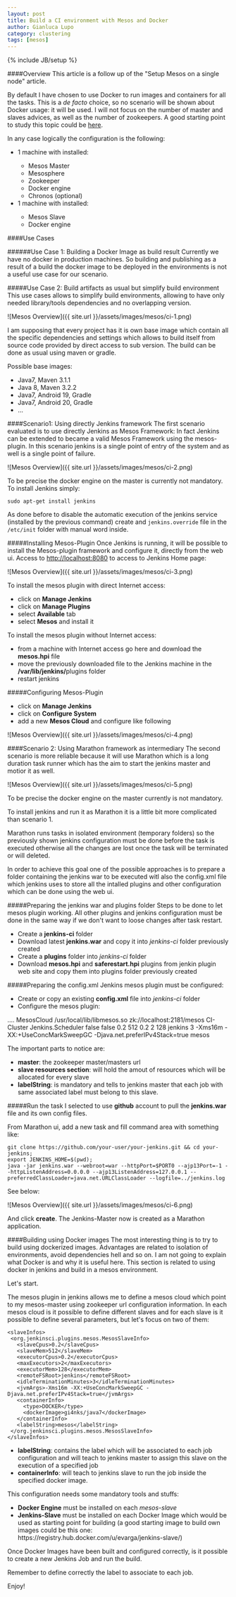 ```yaml
---
layout: post
title: Build a CI environment with Mesos and Docker
author: Gianluca Lupo
category: clustering
tags: [mesos]
---
```

{% include JB/setup %}

####Overview
This article is a follow up of the "Setup Mesos on a single node" article. 

By default I have chosen to use Docker to run images and containers for all the tasks. This is a _de facto_ choice, so no scenario will be shown about Docker usage: it will be used.
I will not focus on the number of master and slaves advices, as well as the number of zookeepers. A good starting point to study this topic could be [here](https://digitalocean.mesosphere.com/).

In any case logically the configuration is the following:

<ul>
<li>1 machine with installed: </li>
	<ul>
		<li>Mesos Master </li>
		<li>Mesosphere</li>
		<li>Zookeeper</li>
		<li>Docker engine</li>
		<li>Chronos (optional)</li>
	</ul>
<li>1 machine with installed: </li>
	<ul>
		<li>Mesos Slave</li>
		<li>Docker engine</li>
	</ul>
</ul>

####Use Cases

######Use Case 1: Building a Docker Image as build result
Currently we have no docker in production machines. So building and publishing as a result of a build the docker image to be deployed in the environments is not a useful use case for our scenario.

#####Use Case 2: Build artifacts as usual but simplify build environment
This use cases allows to simplify build environments, allowing to have only needed library/tools dependencies and no overlapping version.

![Mesos Overview]({{ site.url }}/assets/images/mesos/ci-1.png)
 
I am supposing that every project has it is own base image which contain all the specific dependencies and settings which allows to build itself from source code provided by direct access to sub version. The build can be done as usual using maven or gradle.

Possible base images:

<ul>
<li>Java7, Maven 3.1.1</li>
<li>Java 8, Maven 3.2.2</li>
<li>Java7, Android 19, Gradle</li>
<li>Java7, Android 20, Gradle</li>
<li>...</li>
</ul>

####Scenario1: Using directly Jenkins framework
The first scenario evaluated is to use directly Jenkins as Mesos Framework: In fact Jenkins can be extended to became a valid Mesos Framework using the mesos-plugin. In this scenario jenkins is a single point of entry of the system and as well is a single point of failure.

![Mesos Overview]({{ site.url }}/assets/images/mesos/ci-2.png)

To be precise the docker engine on the master is currently not mandatory.
To install Jenkins simply:

	sudo apt-get install jenkins

As done before to disable the automatic execution of the jenkins service (installed by the previous command) create and `jenkins.override` file in the `/etc/init` folder with manual word inside.

#####Installing Mesos-Plugin
Once Jenkins is running, it will be possible to install the Mesos-plugin framework and configure it, directly from the web ui.
Access to [http://localhost:8080](http://localhost:8080) to access to Jenkins Home page:

![Mesos Overview]({{ site.url }}/assets/images/mesos/ci-3.png)

To install the mesos plugin with direct Internet access:

<ul>
<li>click on <b>Manage Jenkins</b> </li>
<li>click on <b>Manage Plugins</b></li>
<li>select <b>Available</b> tab</li>
<li>select <b>Mesos</b> and install it</li>
</ul>

To install the mesos plugin without Internet access:

<ul>
<li>from a machine with Internet access go here and download the <b>mesos.hpi</b> file</li>
<li>move the previously downloaded file to the Jenkins machine in the <b>/var/lib/jenkins/</b>plugins folder</li>
<li>restart jenkins</li>
</ul>


#####Configuring Mesos-Plugin
<ul>
<li>click on <b>Manage Jenkins</b></li>
<li>click on <b>Configure System</b></li>
<li>add a new <b>Mesos Cloud</b> and configure like following</li>
</ul>


![Mesos Overview]({{ site.url }}/assets/images/mesos/ci-4.png)

####Scenario 2: Using Marathon framework as intermediary
The second scenario is more reliable because it will use Marathon which is a long duration task runner which has the aim to start the jenkins master and motior it as well.

![Mesos Overview]({{ site.url }}/assets/images/mesos/ci-5.png)
 
To be precise the docker engine on the master currently is not mandatory.

To install jenkins and run it as Marathon it is a little bit more complicated than scenario 1.

Marathon runs tasks in isolated environment (temporary folders) so the previously shown jenkins configuration must be done before the task is executed otherwise all the changes are lost once the task will be terminated or will deleted.

In order to achieve this goal one of the possible approaches is to prepare a folder containing the jenkins war to be executed witl also the config.xml file which jenkins uses to store all the intalled plugins and other configuration which can be done using the web ui.

#####Preparing the jenkins war and plugins folder
Steps to be done to let mesos plugin working. All other plugins and jenkins configuration must be done in the same way if we don't want to loose changes after task restart.

<ul>
<li>Create a <b>jenkins-ci</b> folder</li>
<li>Download latest <b>jenkins.war</b> and copy it into <i>jenkins-ci</i> folder previously created</li>
<li>Create a <b>plugins</b> folder into <i>jenkins-ci</i> folder</li>
<li>Download <b>mesos.hpi</b> and <b>saferestart.hpi</b> plugins from jenkin plugin web site and copy them into plugins folder previously created</li>
</ul>

#####Preparing the config.xml
Jenkins mesos plugin must be configured:
<ul>
<li>Create or copy an existing <b>config.xml</b> file into <i>jenkins-ci</i> folder</li>
<li>Configure the mesos plugin:</li>
</ul>
	....
 	<clouds>
     <org.jenkinsci.plugins.mesos.MesosCloud plugin="mesos@0.5.0">
       <name>MesosCloud</name>
       <nativeLibraryPath>/usr/local/lib/libmesos.so</nativeLibraryPath>
       <master>zk://localhost:2181/mesos</master>
       <description>CI-Cluster</description>
       <frameworkName>Jenkins.Scheduler</frameworkName>
       <checkpoint>false</checkpoint>
       <onDemandRegistration>false</onDemandRegistration>
       <slaveInfos>
         <org.jenkinsci.plugins.mesos.MesosSlaveInfo>
           <slaveCpus>0.2</slaveCpus>
           <slaveMem>512</slaveMem>
           <executorCpus>0.2</executorCpus>
           <maxExecutors>2</maxExecutors>
           <executorMem>128</executorMem>
           <remoteFSRoot>jenkins</remoteFSRoot>
           <idleTerminationMinutes>3</idleTerminationMinutes>
           <jvmArgs>-Xms16m -XX:+UseConcMarkSweepGC -Djava.net.preferIPv4Stack=true</jvmArgs>         
           <labelString>mesos</labelString>
         </org.jenkinsci.plugins.mesos.MesosSlaveInfo>
       </slaveInfos>
     </org.jenkinsci.plugins.mesos.MesosCloud>
   	</clouds>

The important parts to notice are:

<ul>
<li><b>master</b>: the zookeeper master/masters url</li>
<li><b>slave resources section</b>: will hold the amout of resources which will be allocated for every slave</li>
<li><b>labelString</b>: is mandatory and tells to jenkins master that each job with same associated label must belong to this slave.</li>
</ul>


#####Run the task
I selected to use **github** account to pull the **jenkins.war** file and its own config files.

From Marathon ui, add a new task and fill command area with something like:

	git clone https://github.com/your-user/your-jenkins.git && cd your-jenkins;
 	export JENKINS_HOME=$(pwd);
 	java -jar jenkins.war --webroot=war --httpPort=$PORT0 --ajp13Port=-1 --httpListenAddress=0.0.0.0 --ajp13ListenAddress=127.0.0.1 --preferredClassLoader=java.net.URLClassLoader --logfile=../jenkins.log
 	
See below:

![Mesos Overview]({{ site.url }}/assets/images/mesos/ci-6.png)

And click **create**. The Jenkins-Master now is created as a Marathon application.

####Building using Docker images
The most interesting thing is to try to build using dockerized images. Advantages are related to isolation of environments, avoid dependencies hell and so on. I am not going to explain what Docker is and why it is useful here. This section is related to using docker in jenkins and build in a mesos environment.

Let's start.

The mesos plugin in jenkins allows me to define a mesos cloud which point to my mesos-master using zookeeper url configuration information.
In each mesos cloud is it possible to define different slaves and for each slave is it possible to define several parameters, but let's focus on two of them:

	<slaveInfos>
     <org.jenkinsci.plugins.mesos.MesosSlaveInfo>
       <slaveCpus>0.2</slaveCpus>
       <slaveMem>512</slaveMem>
       <executorCpus>0.2</executorCpus>
       <maxExecutors>2</maxExecutors>
       <executorMem>128</executorMem>
       <remoteFSRoot>jenkins</remoteFSRoot>
       <idleTerminationMinutes>3</idleTerminationMinutes>
       <jvmArgs>-Xms16m -XX:+UseConcMarkSweepGC -Djava.net.preferIPv4Stack=true</jvmArgs>
       <containerInfo>
         <type>DOCKER</type>
         <dockerImage>gi4nks/java7</dockerImage>
       </containerInfo>
       <labelString>mesos</labelString>
     </org.jenkinsci.plugins.mesos.MesosSlaveInfo>
 	</slaveInfos>

 	
<ul>
<li><b>labelString</b>: contains the label which will be associated to each job configuration and will teach to jenkins master to assign this slave on the execution of a specified job</li>
<li><b>containerInfo</b>: will teach to jenkins slave to run the job inside the specified docker image.</li>
</ul>


This configuration needs some mandatory tools and stuffs:

<ul>
<li><b>Docker Engine</b> must be installed on each <i>mesos-slave</i></li>
<li><b>Jenkins-Slave</b> must be installed on each Docker Image which would be used as starting point for building (a good starting image to build own images could be this one: https://registry.hub.docker.com/u/evarga/jenkins-slave/)</li>
</ul>

Once Docker Images have been built and configured correctly, is it possible to create a new Jenkins Job and run the build.

Remember to define correctly the label to associate to each job.

Enjoy!
